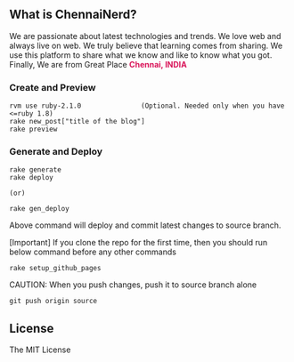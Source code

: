 ## What is ChennaiNerd?

We are passionate about latest technologies and trends. We love web and always
live on web. We truly believe that learning comes from sharing.
We use this platform to share what we know and like to know what you got.
Finally, We are from Great Place <strong style="color:#d91459">Chennai, INDIA</strong>

### Create and Preview

    rvm use ruby-2.1.0               (Optional. Needed only when you have <=ruby 1.8)
    rake new_post["title of the blog"]
    rake preview

### Generate and Deploy

    rake generate
    rake deploy

    (or)

    rake gen_deploy

Above command will deploy and commit latest changes to source branch.

[Important] If you clone the repo for the first time, then you should run below command before any other commands

    rake setup_github_pages

CAUTION: When you push changes, push it to source branch alone

    git push origin source

## License

The MIT License

